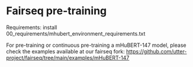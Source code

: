 # Fairseq pre-training

Requirements: install 00_requirements/mhubert_environment_requirements.txt

For pre-training or continuous pre-training a mHuBERT-147 model, please check the examples available at our fairseq fork: https://github.com/utter-project/fairseq/tree/main/examples/mHuBERT-147
